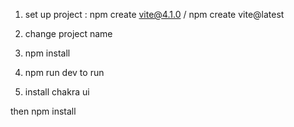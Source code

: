 1. set up project : 
    npm create vite@4.1.0 / npm create vite@latest

2. change project name
3. npm install
4. npm run dev to run
5. install chakra ui

then npm install